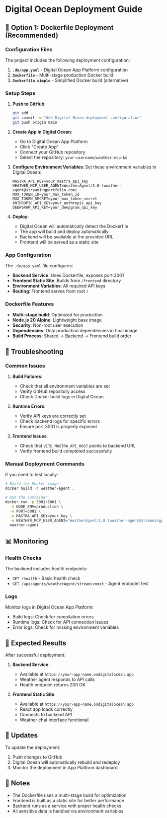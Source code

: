 # Digital Ocean Deployment Guide

## 🚀 Option 1: Dockerfile Deployment (Recommended)

### Configuration Files

The project includes the following deployment configuration:

1. **`.do/app.yaml`** - Digital Ocean App Platform configuration
2. **`Dockerfile`** - Multi-stage production Docker build
3. **`Dockerfile.simple`** - Simplified Docker build (alternative)

### Setup Steps

1. **Push to GitHub**:
   ```bash
   git add .
   git commit -m "Add Digital Ocean deployment configuration"
   git push origin main
   ```

2. **Create App in Digital Ocean**:
   - Go to Digital Ocean App Platform
   - Click "Create App"
   - Connect your GitHub repository
   - Select the repository: `your-username/weather-mcp-kd`

3. **Configure Environment Variables**:
   Set these environment variables in Digital Ocean:
   ```
   MASTRA_API_KEY=your_mastra_api_key
   WEATHER_MCP_USER_AGENT=WeatherAgent/1.0 (weather-agent@streamingportfolio.com)
   MUX_TOKEN_ID=your_mux_token_id
   MUX_TOKEN_SECRET=your_mux_token_secret
   ANTHROPIC_API_KEY=your_anthropic_api_key
   DEEPGRAM_API_KEY=your_deepgram_api_key
   ```

4. **Deploy**:
   - Digital Ocean will automatically detect the Dockerfile
   - The app will build and deploy automatically
   - Backend will be available at the provided URL
   - Frontend will be served as a static site

### App Configuration

The `.do/app.yaml` file configures:

- **Backend Service**: Uses Dockerfile, exposes port 3001
- **Frontend Static Site**: Builds from `/frontend` directory
- **Environment Variables**: All required API keys
- **Routing**: Frontend serves from root `/`

### Dockerfile Features

- **Multi-stage build**: Optimized for production
- **Node.js 20 Alpine**: Lightweight base image
- **Security**: Non-root user execution
- **Dependencies**: Only production dependencies in final image
- **Build Process**: Shared → Backend → Frontend build order

## 🔧 Troubleshooting

### Common Issues

1. **Build Failures**:
   - Check that all environment variables are set
   - Verify GitHub repository access
   - Check Docker build logs in Digital Ocean

2. **Runtime Errors**:
   - Verify API keys are correctly set
   - Check backend logs for specific errors
   - Ensure port 3001 is properly exposed

3. **Frontend Issues**:
   - Check that `VITE_MASTRA_API_HOST` points to backend URL
   - Verify frontend build completed successfully

### Manual Deployment Commands

If you need to test locally:

```bash
# Build the Docker image
docker build -t weather-agent .

# Run the container
docker run -p 3001:3001 \
  -e NODE_ENV=production \
  -e PORT=3001 \
  -e MASTRA_API_KEY=your_key \
  -e WEATHER_MCP_USER_AGENT="WeatherAgent/1.0 (weather-agent@streamingportfolio.com)" \
  weather-agent
```

## 📊 Monitoring

### Health Checks

The backend includes health endpoints:
- `GET /health` - Basic health check
- `GET /api/agents/weatherAgent/stream/vnext` - Agent endpoint test

### Logs

Monitor logs in Digital Ocean App Platform:
- Build logs: Check for compilation errors
- Runtime logs: Check for API connection issues
- Error logs: Check for missing environment variables

## 🎯 Expected Results

After successful deployment:

1. **Backend Service**: 
   - Available at `https://your-app-name.ondigitalocean.app`
   - Weather agent responds to API calls
   - Health endpoint returns 200 OK

2. **Frontend Static Site**:
   - Available at `https://your-app-name.ondigitalocean.app`
   - React app loads correctly
   - Connects to backend API
   - Weather chat interface functional

## 🔄 Updates

To update the deployment:

1. Push changes to GitHub
2. Digital Ocean will automatically rebuild and redeploy
3. Monitor the deployment in App Platform dashboard

## 📝 Notes

- The Dockerfile uses a multi-stage build for optimization
- Frontend is built as a static site for better performance
- Backend runs as a service with proper health checks
- All sensitive data is handled via environment variables
